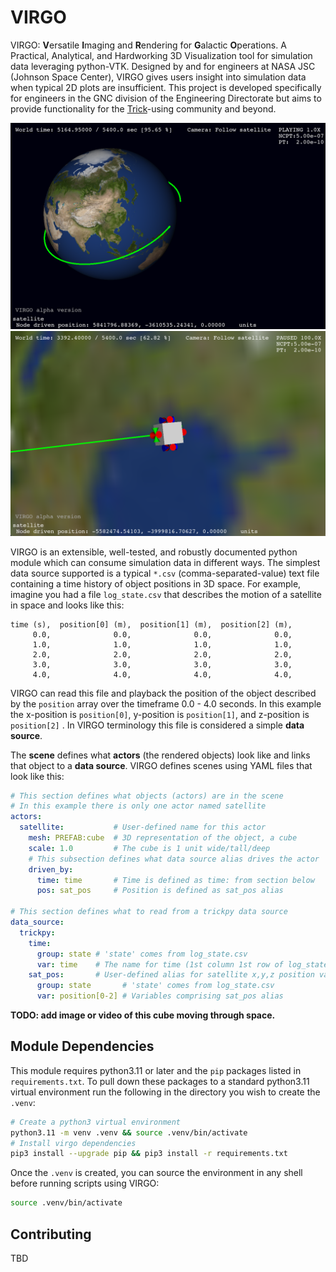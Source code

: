 # VIRGO

VIRGO: **V**ersatile **I**maging and **R**endering for **G**alactic **O**perations. A Practical, Analytical, and Hardworking 3D Visualization tool for simulation data leveraging python-VTK.  Designed by and for engineers at NASA JSC (Johnson Space Center), VIRGO gives users insight into simulation data when typical 2D plots are insufficient. This project is developed specifically for engineers in the GNC division of the Engineering Directorate but aims to provide functionality for the [Trick](https://github.com.nasa/trick)-using community and beyond. 

![virgo1](images/doc/virgo_example1.png)
![virgo2](images/doc/virgo_example2.png)

VIRGO is an extensible, well-tested, and robustly documented python module which can consume simulation data in different ways. The simplest data source supported is a typical `*.csv`  (comma-separated-value) text file containing a time history of object positions in 3D space. For example, imagine you had a file `log_state.csv` that describes the motion of a satellite in space and looks like this:

```csv
time (s),  position[0] (m),  position[1] (m),  position[2] (m),
     0.0,              0.0,              0.0,              0.0, 
     1.0,              1.0,              1.0,              1.0, 
     2.0,              2.0,              2.0,              2.0, 
     3.0,              3.0,              3.0,              3.0, 
     4.0,              4.0,              4.0,              4.0, 
```
VIRGO can read this file and playback the position of the object described by the `position` array over the timeframe 0.0 - 4.0 seconds. In this example the x-position is `position[0]`, y-position is `position[1]`, and z-position is `position[2]` . In VIRGO terminology this file is considered a simple **data source**.

The **scene** defines what **actors** (the rendered objects) look like and links that object to a **data source**. VIRGO defines scenes using YAML files that look like this:

```yaml
# This section defines what objects (actors) are in the scene
# In this example there is only one actor named satellite
actors:
  satellite:           # User-defined name for this actor
    mesh: PREFAB:cube  # 3D representation of the object, a cube
    scale: 1.0         # The cube is 1 unit wide/tall/deep
    # This subsection defines what data source alias drives the actor
    driven_by:
      time: time       # Time is defined as time: from section below
      pos: sat_pos     # Position is defined as sat_pos alias

# This section defines what to read from a trickpy data source
data_source:
  trickpy:
    time: 
      group: state # 'state' comes from log_state.csv
      var: time    # The name for time (1st column 1st row of log_state.csv)
    sat_pos:       # User-defined alias for satellite x,y,z position values
      group: state       # 'state' comes from log_state.csv
      var: position[0-2] # Variables comprising sat_pos alias
```

**TODO: add image or video of this cube moving through space.**

## Module Dependencies

This module requires python3.11 or later and the `pip` packages listed in `requirements.txt`. To pull down these packages to a standard python3.11 virtual environment run the following in the directory you wish to create the `.venv`:
```bash
# Create a python3 virtual environment
python3.11 -m venv .venv && source .venv/bin/activate 
# Install virgo dependencies
pip3 install --upgrade pip && pip3 install -r requirements.txt
```
Once the `.venv` is created, you can source the environment in any shell before running scripts using VIRGO:

```bash
source .venv/bin/activate
```

## Contributing

TBD

